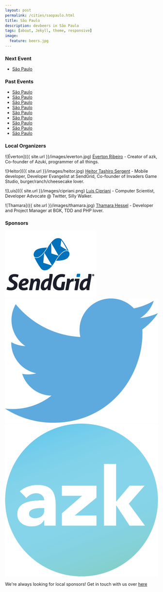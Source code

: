 ```yaml
---
layout: post
permalink: /cities/saopaulo.html
title: São Paulo
description: devbeers in São Paulo
tags: [about, Jekyll, theme, responsive]
image:
  feature: beers.jpg
---
```


### Next Event
* <a href="https://www.eventick.com.br/devbeers10" target="_blank">São Paulo</a>

### Past Events
* <a href="https://www.eventick.com.br/devbeers9" target="_blank">São Paulo</a>
* <a href="https://www.eventick.com.br/devbeers8" target="_blank">São Paulo</a>
* <a href="https://www.eventick.com.br/devbeers7" target="_blank">São Paulo</a>
* <a href="https://www.eventick.com.br/devbeers6" target="_blank">São Paulo</a>
* <a href="https://www.eventick.com.br/devbeers5" target="_blank">São Paulo</a>
* <a href="https://www.eventick.com.br/devbeers4" target="_blank">São Paulo</a>
* <a href="https://www.eventick.com.br/devbeers3" target="_blank">São Paulo</a>
* <a href="https://www.eventick.com.br/devbeers2" target="_blank">São Paulo</a>
* <a href="https://www.eventick.com.br/devbeers1" target="_blank">São Paulo</a>


### Local Organizers
![Éverton]({{ site.url }}/images/everton.jpg)
<a href="https://twitter.com/nuxlli" target="_blank">Éverton Ribeiro</a> - Creator of azk, Co-founder of Azuki, programmer of all things.

![Heitor]({{ site.url }}/images/heitor.jpg)
<a href="https://twitter.com/heitortsergent" target="_blank">Heitor Tashiro Sergent</a> - Mobile developer, Developer Evangelist at SendGrid, Co-founder of Invaders Game Studio, burger/ranch/cheesecake lover.

![Luis]({{ site.url }}/images/cipriani.png)
<a href="https://twitter.com/lfcipriani" target="_blank">Luis Cipriani</a> - Computer Scientist, Developer Advocate @ Twitter, Silly Walker.

![Thamara]({{ site.url }}/images/thamara.jpg)
<a href="https://twitter.com/thamarahessel" target="_blank">Thamara Hessel</a> - Developer and Project Manager at BGK, TDD and PHP lover.

### Sponsors
<a href="http://sendgrid.com/" target="_blank"><img src="/images/sponsors/logo-sendgrid-stack.png" border="0" alt="SendGrid"></a>
<a href="http://twitter.com/" target="_blank"><img src="/images/sponsors/twitter_logo_blue.png" border="0" alt="Twitter"></a>
<a href="http://azk.io/" target="_blank"><img src="/images/sponsors/azk-1299x1299.png" border="0" alt="azk"></a>

We're always looking for local sponsors! Get in touch with us over [here](mailto:contact@devbeers.io)